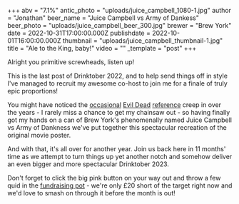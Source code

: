 +++
abv = "7.1%"
antic_photo = "uploads/juice_campbell_1080-1.jpg"
author = "Jonathan"
beer_name = "Juice Campbell vs Army of Dankess"
beer_photo = "uploads/juice_campbell_beer_300.jpg"
brewer = "Brew York"
date = 2022-10-31T17:00:00.000Z
publishdate = 2022-10-01T16:00:00.000Z
thumbnail = "uploads/juice_campbell_thumbnail-1.jpg"
title = "Ale to the King, baby!"
video = ""
_template = "post"
+++

Alright you primitive screwheads, listen up!

This is the last post of Drinktober 2022, and to help send things off in style I've managed to recruit my awesome co-host to join me for a finale of truly epic proportions!

You might have noticed the [occasional](/posts/2020/little-goody-two-shoes/) [Evil Dead](/posts/2022/no-rest-for-the-evil/) [reference](/posts/2021/drunk-by-dawn/) creep in over the years - I rarely miss a chance to get my chainsaw out - so having finally got my hands on a can of Brew York's phenomenally named Juice Campbell vs Army of Dankness we've put together this spectacular recreation of the original movie poster.

And with that, it's all over for another year. Join us back here in 11 months' time as we attempt to turn things up yet another notch and somehow deliver an even bigger and more spectacular Drinktober 2023.

Don't forget to click the big pink button on your way out and throw a few quid in the [fundraising pot](https://www.gosober.org.uk/users/heidi-victoria-ireland) - we're only £20 short of the target right now and we'd love to smash on through it before the month is out!
